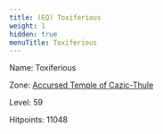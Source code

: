 ```yaml
---
title: (EQ) Toxiferious
weight: 1
hidden: true
menuTitle: Toxiferious
---
```


Name: Toxiferious


Zone: [Accursed Temple of Cazic-Thule](/en/eq/exploration/accursed_temple_of_cazicthule)

Level: 59

Hitpoints: 11048